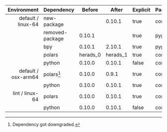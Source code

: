 | Environment | Dependency | Before | After | Explicit | Package |
| -: | - | - | - | - | - |
| default / linux-64 |new-package||0.10.1|true|conda|
||removed-package|0.10.1||true|pypi|
||bpy|0.10.1|2.10.1|true|pypi|
||polars|herads_0|herads_1|true|conda|
||python|0.10.0|0.10.1|false|conda|
| default / osx-arm64 |polars[^2]|0.10.0|0.9.1|true|conda|
||python|0.10.0|0.10.1|true|conda|
| lint / linux-64 |polars|0.10.0|0.10.1|true|conda|
||python|0.10.0|0.10.1|false|conda|

[^1]: *Cursive* means explicit dependency.
[^2]: Dependency got downgraded.
